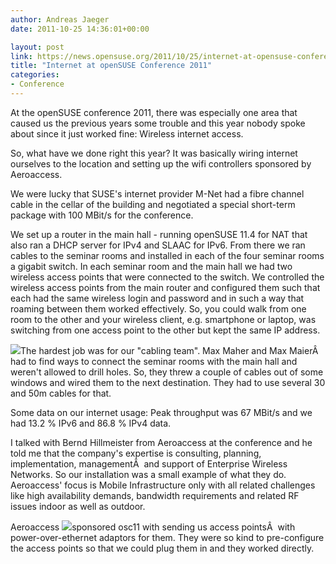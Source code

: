 ```yaml
---
author: Andreas Jaeger
date: 2011-10-25 14:36:01+00:00

layout: post
link: https://news.opensuse.org/2011/10/25/internet-at-opensuse-conference-2011/
title: "Internet at openSUSE Conference 2011"
categories:
- Conference
---
```

At the openSUSE conference 2011, there was especially one area that caused us the previous years some trouble and this year nobody spoke about since it just worked fine: Wireless internet access.

So, what have we done right this year? It was basically wiring internet ourselves to the location and setting up the wifi controllers sponsored by Aeroaccess.

<!-- more -->We were lucky that SUSE's internet provider M-Net had a fibre channel cable in the cellar of the building and negotiated a special short-term package with 100 MBit/s for the conference.

We set up a router in the main hall - running openSUSE 11.4 for NAT that also ran a DHCP server for IPv4 and SLAAC for IPv6. From there we ran cables to the seminar rooms and installed in each of the four seminar rooms a gigabit switch. In each seminar room and the main hall we had two wireless access points that were connected to the switch. We controlled the wireless access points from the main router and configured them such that each had the same wireless login and password and in such a way that roaming between them worked effectively. So, you could walk from one room to the other and your wireless client, e.g. smartphone or laptop, was switching from one access point to the other but kept the same IP address.

[![](http://ajaeger.smugmug.com/Events/osc11/i-7HvP8bz/0/S/ajs-20110914-osc11-S.jpg)](http://ajaeger.smugmug.com/Events/osc11/i-7HvP8bz/0/X3/ajs-20110914-osc11-X3.jpg)The hardest job was for our "cabling team". Max Maher and Max MaierÂ  had to find ways to connect the seminar rooms with the main hall and weren't allowed to drill holes. So, they threw a couple of cables out of some windows and wired them to the next destination. They had to use several 30 and 50m cables for that.

Some data on our internet usage: Peak throughput was 67 MBit/s and we had 13.2 % IPv6 and 86.8 % IPv4 data.

I talked with Bernd Hillmeister from Aeroaccess at the conference and he told me that the company's expertise is consulting, planning, implementation, managementÂ  and support of Enterprise Wireless Networks. So our installation was a small example of what they do. Aeroaccess' focus is Mobile Infrastructure only with all related challenges like high availability demands, bandwidth requirements and related RF issues indoor as well as outdoor.

Aeroaccess [![](http://conference.opensuse.org/wp-content/uploads/aeroaccess.gif)](http://www.aeroaccess.de/)sponsored osc11 with sending us access pointsÂ  with power-over-ethernet adaptors for them. They were so kind to pre-configure the access points so that we could plug them in and they worked directly.		
